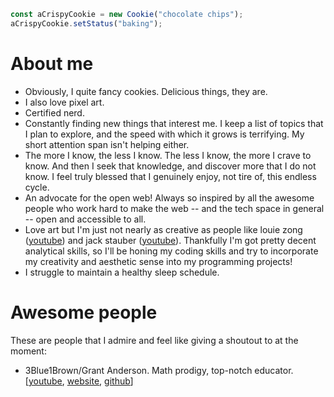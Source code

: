 ```ts
const aCrispyCookie = new Cookie("chocolate chips");
aCrispyCookie.setStatus("baking");
```

# About me

- Obviously, I quite fancy cookies. Delicious things, they are.
- I also love pixel art.
- Certified nerd.
- Constantly finding new things that interest me. I keep a list of topics that I plan to explore, and the speed with which it grows is terrifying. My short attention span isn't helping either.
- The more I know, the less I know. The less I know, the more I crave to know. And then I seek that knowledge, and discover more that I do not know. I feel truly blessed that I genuinely enjoy, not tire of, this endless cycle.
- An advocate for the open web! Always so inspired by all the awesome people who work hard to make the web -- and the tech space in general -- open and accessible to all.
- Love art but I'm just not nearly as creative as people like louie zong ([youtube](https://www.youtube.com/everydaylouie)) and jack stauber ([youtube](https://www.youtube.com/jackstauber)). Thankfully I'm got pretty decent analytical skills, so I'll be honing my coding skills and try to incorporate my creativity and aesthetic sense into my programming projects!
- I struggle to maintain a healthy sleep schedule. 

# Awesome people

These are people that I admire and feel like giving a shoutout to at the moment:

- 3Blue1Brown/Grant Anderson. Math prodigy, top-notch educator. [[youtube](https://www.youtube.com/channel/UCYO_jab_esuFRV4b17AJtAw), [website](https://www.3blue1brown.com/), [github](https://github.com/3b1b)]